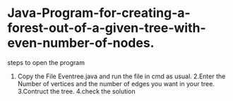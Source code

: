 # Java-Program-for-creating-a-forest-out-of-a-given-tree-with-even-number-of-nodes.
steps to open the program
1. Copy the File Eventree.java and run the file in cmd as usual.
2.Enter the Number of vertices and the number of edges you want in your tree.
3.Contruct the tree.
4.check the solution 
